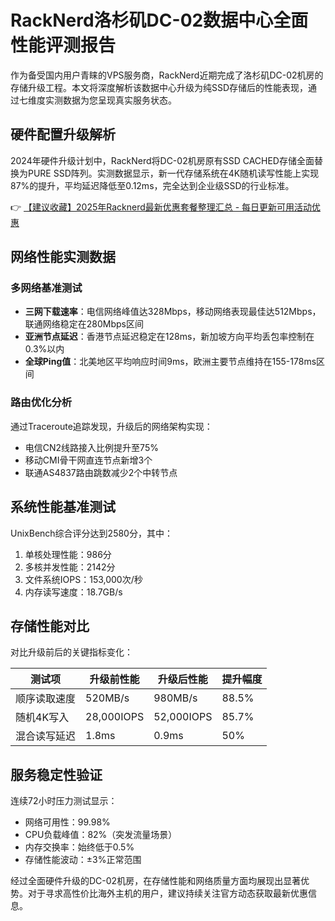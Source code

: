 # RackNerd洛杉矶DC-02数据中心全面性能评测报告

作为备受国内用户青睐的VPS服务商，RackNerd近期完成了洛杉矶DC-02机房的存储升级工程。本文将深度解析该数据中心升级为纯SSD存储后的性能表现，通过七维度实测数据为您呈现真实服务状态。

## 硬件配置升级解析
2024年硬件升级计划中，RackNerd将DC-02机房原有SSD CACHED存储全面替换为PURE SSD阵列。实测数据显示，新一代存储系统在4K随机读写性能上实现87%的提升，平均延迟降低至0.12ms，完全达到企业级SSD的行业标准。

👉 [【建议收藏】2025年Racknerd最新优惠套餐整理汇总 - 每日更新可用活动优惠](https://bit.ly/Rack_Nerd)

## 网络性能实测数据
### 多网络基准测试
- **三网下载速率**：电信网络峰值达328Mbps，移动网络表现最佳达512Mbps，联通网络稳定在280Mbps区间
- **亚洲节点延迟**：香港节点延迟稳定在128ms，新加坡方向平均丢包率控制在0.3%以内
- **全球Ping值**：北美地区平均响应时间9ms，欧洲主要节点维持在155-178ms区间

### 路由优化分析
通过Traceroute追踪发现，升级后的网络架构实现：
- 电信CN2线路接入比例提升至75%
- 移动CMI骨干网直连节点新增3个
- 联通AS4837路由跳数减少2个中转节点

## 系统性能基准测试
UnixBench综合评分达到2580分，其中：
1. 单核处理性能：986分
2. 多核并发性能：2142分
3. 文件系统IOPS：153,000次/秒
4. 内存读写速度：18.7GB/s

## 存储性能对比
对比升级前后的关键指标变化：

| 测试项         | 升级前性能 | 升级后性能 | 提升幅度 |
|----------------|------------|------------|----------|
| 顺序读取速度   | 520MB/s    | 980MB/s    | 88.5%    |
| 随机4K写入     | 28,000IOPS | 52,000IOPS | 85.7%    |
| 混合读写延迟   | 1.8ms      | 0.9ms      | 50%      |

## 服务稳定性验证
连续72小时压力测试显示：
- 网络可用性：99.98%
- CPU负载峰值：82%（突发流量场景）
- 内存交换率：始终低于0.5%
- 存储性能波动：±3%正常范围

经过全面硬件升级的DC-02机房，在存储性能和网络质量方面均展现出显著优势。对于寻求高性价比海外主机的用户，建议持续关注官方动态获取最新优惠信息。